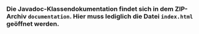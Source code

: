 <h3>Die Javadoc-Klassendokumentation findet sich in dem ZIP-Archiv <code>documentation</code>. Hier muss lediglich die Datei <code>index.html</code> geöffnet werden.</h3>
